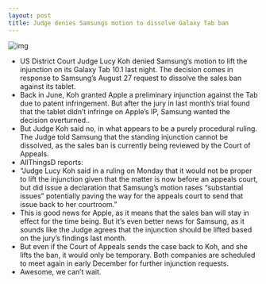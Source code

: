 ```yaml
---
layout: post
title: Judge denies Samsungs motion to dissolve Galaxy Tab ban
---
```

![img](http://media.idownloadblog.com/wp-content/uploads/2012/01/samsung-galaxy-tab-101-1.jpeg)
* US District Court Judge Lucy Koh denied Samsung’s motion to lift the injunction on its Galaxy Tab 10.1 last night. The decision comes in response to Samsung’s August 27 request to dissolve the sales ban against its tablet.
* Back in June, Koh granted Apple a preliminary injunction against the Tab due to patent infringement. But after the jury in last month’s trial found that the tablet didn’t infringe on Apple’s IP, Samsung wanted the decision overturned..
* But Judge Koh said no, in what appears to be a purely procedural ruling. The Judge told Samsung that the standing injunction cannot be dissolved, as the sales ban is currently being reviewed by the Court of Appeals.
* AllThingsD reports:
* “Judge Lucy Koh said in a ruling on Monday that it would not be proper to lift the injunction given that the matter is now before an appeals court, but did issue a declaration that Samsung’s motion rases “substantial issues” potentially paving the way for the appeals court to send that issue back to her courtroom.”
* This is good news for Apple, as it means that the sales ban will stay in effect for the time being. But it’s even better news for Samsung, as it sounds like the Judge agrees that the injunction should be lifted based on the jury’s findings last month.
* But even if the Court of Appeals sends the case back to Koh, and she lifts the ban, it would only be temporary. Both companies are scheduled to meet again in early December for further injunction requests.
* Awesome, we can’t wait.

